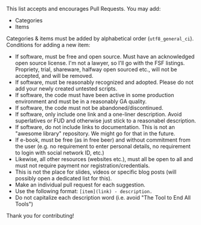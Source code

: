 This list accepts and encourages Pull Requests. You may add:

- Categories
- Items

Categories & items must be added by alphabetical order (`utf8_general_ci`).
Conditions for adding a new item:

* If software, must be free and open source. Must have an acknowledged open source license. I'm not a lawyer, so I'll go with the
  FSF listings. Propriety, trial, shareware, halfway open sourced etc., will not be accepted, and will be removed.
* If software, must be reasonably recognized and adopted. Please do not add your newly created untested scripts.
* If software, the code must have been active in some production environment and must be in a reasonably GA quality.
* If software, the code must not be abandoned/discontinued.
* If software, only include one link and a one-liner description. Avoid superlatives or FUD and otherwise just stick to a reasonabel description.
* If software, do not include links to documentation. This is not an "awesome library" repository. We might go for that in the future.
* If e-book, must be free (as in free beer) and without commitment from the user (e.g. no requirement to enter personal details,
  no requirement to login with social network ID, etc.)
* Likewise, all other resources (websites etc.), must all be open to all and must not require payment nor registration/credentials.
* This is not the place for slides, videos or specific blog posts (will possibly open a dedicated list for this).
* Make an individual pull request for each suggestion.
* Use the following format: `[item](link) - description.`
* Do not capitalize each description word (i.e. avoid "The Tool to End All Tools")

Thank you for contributing!
